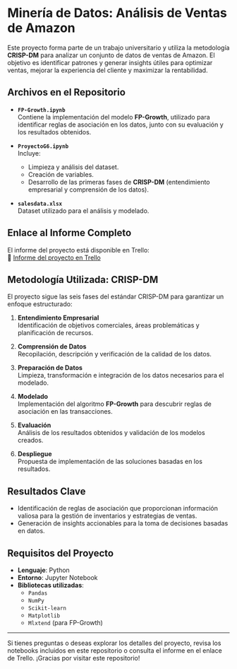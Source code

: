 # Minería de Datos: Análisis de Ventas de Amazon

Este proyecto forma parte de un trabajo universitario y utiliza la metodología **CRISP-DM** para analizar un conjunto de datos de ventas de Amazon. El objetivo es identificar patrones y generar insights útiles para optimizar ventas, mejorar la experiencia del cliente y maximizar la rentabilidad.

## Archivos en el Repositorio

- **`FP-Growth.ipynb`**  
  Contiene la implementación del modelo **FP-Growth**, utilizado para identificar reglas de asociación en los datos, junto con su evaluación y los resultados obtenidos.  

- **`ProyectoG6.ipynb`**  
  Incluye:
  - Limpieza y análisis del dataset.
  - Creación de variables.
  - Desarrollo de las primeras fases de **CRISP-DM** (entendimiento empresarial y comprensión de los datos).

- **`salesdata.xlsx`**  
  Dataset utilizado para el análisis y modelado.  

## Enlace al Informe Completo

El informe del proyecto está disponible en Trello:  
🔗 [Informe del proyecto en Trello](https://trello.com/b/0iiMUvGj/mineria-de-datos-ventas)

## Metodología Utilizada: CRISP-DM

El proyecto sigue las seis fases del estándar CRISP-DM para garantizar un enfoque estructurado:  

1. **Entendimiento Empresarial**  
   Identificación de objetivos comerciales, áreas problemáticas y planificación de recursos.  

2. **Comprensión de Datos**  
   Recopilación, descripción y verificación de la calidad de los datos.  

3. **Preparación de Datos**  
   Limpieza, transformación e integración de los datos necesarios para el modelado.  

4. **Modelado**  
   Implementación del algoritmo **FP-Growth** para descubrir reglas de asociación en las transacciones.  

5. **Evaluación**  
   Análisis de los resultados obtenidos y validación de los modelos creados.  

6. **Despliegue**  
   Propuesta de implementación de las soluciones basadas en los resultados.  

## Resultados Clave

- Identificación de reglas de asociación que proporcionan información valiosa para la gestión de inventarios y estrategias de ventas.  
- Generación de insights accionables para la toma de decisiones basadas en datos.  

## Requisitos del Proyecto

- **Lenguaje**: Python  
- **Entorno**: Jupyter Notebook  
- **Bibliotecas utilizadas**:  
  - `Pandas`  
  - `NumPy`  
  - `Scikit-learn`  
  - `Matplotlib`  
  - `Mlxtend` (para FP-Growth)  

---

Si tienes preguntas o deseas explorar los detalles del proyecto, revisa los notebooks incluidos en este repositorio o consulta el informe en el enlace de Trello. ¡Gracias por visitar este repositorio!
